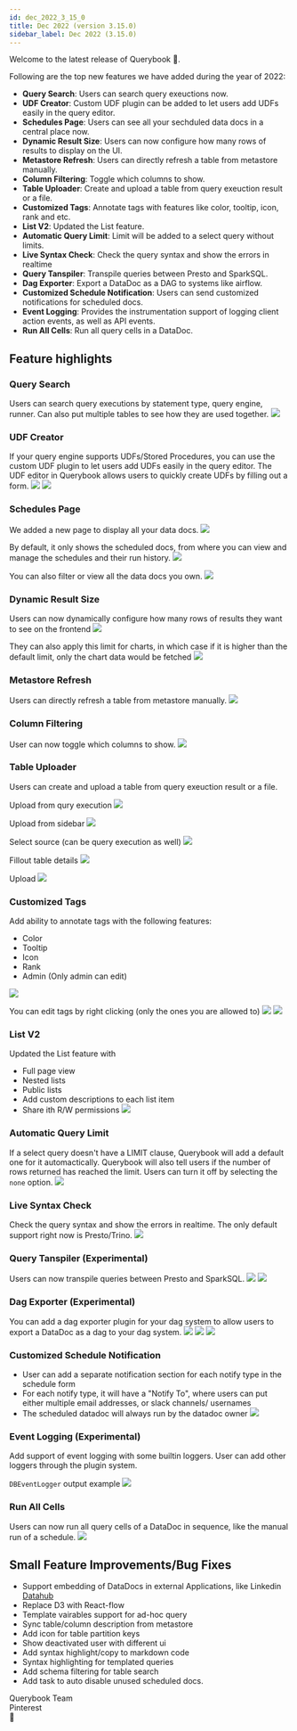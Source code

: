 ```yaml
---
id: dec_2022_3_15_0
title: Dec 2022 (version 3.15.0)
sidebar_label: Dec 2022 (3.15.0)
---
```


Welcome to the latest release of Querybook 🎉.

Following are the top new features we have added during the year of 2022:

- **Query Search**: Users can search query exeuctions now.
- **UDF Creator**: Custom UDF plugin can be added to let users add UDFs easily in the query editor.
- **Schedules Page**: Users can see all your sechduled data docs in a central place now. 
- **Dynamic Result Size**: Users can now configure how many rows of results to display on the UI.
- **Metastore Refresh**: Users can directly refresh a table from metastore manually.
- **Column Filtering**: Toggle which columns to show.
- **Table Uploader**: Create and upload a table from query exeuction result or a file.
- **Customized Tags**: Annotate tags with features like color, tooltip, icon, rank and etc.
- **List V2**: Updated the List feature.
- **Automatic Query Limit**: Limit will be added to a select query without limits.
- **Live Syntax Check**: Check the query syntax and show the errors in realtime
- **Query Tanspiler**: Transpile queries between Presto and SparkSQL.
- **Dag Exporter**: Export a DataDoc as a DAG to systems like airflow.
- **Customized Schedule Notification**: Users can send customized notifications for scheduled docs.
- **Event Logging**: Provides the instrumentation support of logging client action events, as well as API events.
- **Run All Cells**: Run all query cells in a DataDoc.

## Feature highlights

### Query Search
Users can search query executions by statement type, query engine, runner. Can also put multiple tables to see how they are used together.
![](/changelog/20221220/querysearch.png)

### UDF Creator

If your query engine supports UDFs/Stored Procedures, you can use the custom UDF plugin to let users add UDFs easily in the query editor. The UDF editor in Querybook allows users to quickly create UDFs by filling out a form.
![](/changelog/20221220/udf1.png)
![](/changelog/20221220/udf2.png)

### Schedules Page

We added a new page to display all your data docs. 
![](/changelog/20221220/scheduled1.png)

By default, it only shows the scheduled docs, from where you can view and manage the schedules and their run history.
![](/changelog/20221220/scheduled2.png)

You can also filter or view all the data docs you own.
![](/changelog/20221220/scheduled3.png)


### Dynamic Result Size
Users can now dynamically configure how many rows of results they want to see on the frontend
![](/changelog/20221220/resultpreview1.png)

They can also apply this limit for charts, in which case if it is higher than the default limit, only the chart data would be fetched
![](/changelog/20221220/resultpreview2.png)


### Metastore Refresh
Users can directly refresh a table from metastore manually.
![](/changelog/20221220/metastore.png)

### Column Filtering
User can now toggle which columns to show.
![](/changelog/20221220/columnfiltering.png)


### Table Uploader
Users can create and upload a table from query exeuction result or a file.

Upload from qury execution
![](/changelog/20221220/tableupload1.png)

Upload from sidebar
![](/changelog/20221220/tableupload2.png)

Select source (can be query execution as well)
![](/changelog/20221220/tableupload3.png)

Fillout table details
![](/changelog/20221220/tableupload4.png)

Upload
![](/changelog/20221220/tableupload5.png)


### Customized Tags
Add ability to annotate tags with the following features:

 * Color
 * Tooltip
 * Icon
 * Rank
 * Admin (Only admin can edit)

![](/changelog/20221220/tag1.png)

You can edit tags by right clicking (only the ones you are allowed to)
![](/changelog/20221220/tag2.png)
![](/changelog/20221220/tag3.png)


### List V2
Updated the List feature with

 * Full page view
 * Nested lists
 * Public lists
 * Add custom descriptions to each list item
 * Share ith R/W permissions
![](/changelog/20221220/listv2.png)

### Automatic Query Limit
If a select query doesn't have a LIMIT clause, Querybook will add a default one for it automactically. Querybook will also tell users if the number of rows returned has reached the limit. Users can turn it off by selecting the `none` option.
![](/changelog/20221220/querylimit.png)

### Live Syntax Check
Check the query syntax and show the errors in realtime. The only default support right now is Presto/Trino.
![](/changelog/20221220/syntax.png)

### Query Tanspiler (Experimental)
Users can now transpile queries between Presto and SparkSQL.
![](/changelog/20221220/transpile1.png)
![](/changelog/20221220/transpile2.png)


### Dag Exporter (Experimental)
You can add a dag exporter plugin for your dag system to allow users to export a DataDoc as a dag to your dag system.
![](/changelog/20221220/dag1.png)
![](/changelog/20221220/dag2.png)
![](/changelog/20221220/dag3.png)

### Customized Schedule Notification
 * User can add a separate notification section for each notify type in the schedule form
 * For each notify type, it will have a "Notify To", where users can put either multiple email addresses, or slack channels/ usernames
 * The scheduled datadoc will always run by the datadoc owner
![](/changelog/20221220/notification1.png)

### Event Logging (Experimental)
Add support of event logging with some builtin loggers. User can add other loggers through the plugin system.

`DBEventLogger` output example
![](/changelog/20221220/eventlogging.png)

### Run All Cells
Users can now run all query cells of a DataDoc in sequence, like the manual run of a schedule.
![](/changelog/20221220/runall.png)

## Small Feature Improvements/Bug Fixes

- Support embedding of DataDocs in external Applications, like Linkedin [Datahub](https://github.com/linkedin/datahub)
- Replace D3 with React-flow
- Template vairables support for ad-hoc query
- Sync table/column description from metastore
- Add icon for table partition keys
- Show deactivated user with different ui
- Add syntax highlight/copy to markdown code
- Syntax highlighting for templated queries 
- Add schema filtering for table search
- Add task to auto disable unused scheduled docs.

Querybook Team<br/>
Pinterest<br/>
🚀